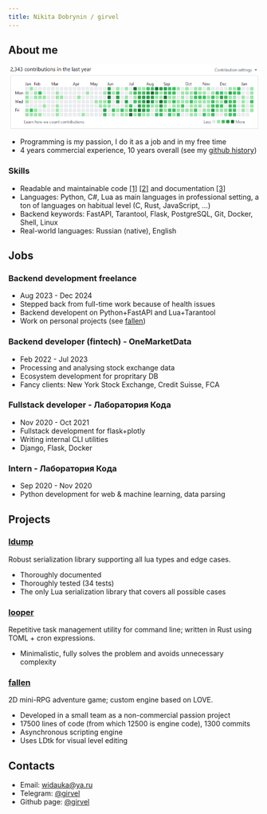 ```yaml
---
title: Nikita Dobrynin / girvel
---
```


## About me

![](/assets/github_activity.png)

- Programming is my passion, I do it as a job and in my free time
- 4 years commercial experience, 10 years overall (see my [github history](https://github.com/girvel))

### Skills

- Readable and maintainable code [\[1\]](https://github.com/girvel/fallen/blob/6403fa1b2e065861b3e76af4e1edf1e8ad09c3f0/tech/sound.lua) [\[2\]](https://github.com/girvel/ldump/blob/f644aafafadd49ca258d605bfaa1c05379577d30/init.lua) and documentation [\[3\]](https://github.com/girvel/ldump/blob/f644aafafadd49ca258d605bfaa1c05379577d30/README.md)
- Languages: Python, C#, Lua as main languages in professional setting, a ton of languages on habitual level (C, Rust, JavaScript, ...)
- Backend keywords: FastAPI, Tarantool, Flask, PostgreSQL, Git, Docker, Shell, Linux
- Real-world languages: Russian (native), English


## Jobs

### Backend development freelance

- Aug 2023 - Dec 2024
- Stepped back from full-time work because of health issues
- Backend developent on Python+FastAPI and Lua+Tarantool
- Work on personal projects (see [fallen](https://github.com/girvel/fallen))

### Backend developer (fintech) - OneMarketData

- Feb 2022 - Jul 2023
- Processing and analysing stock exchange data
- Ecosystem development for propritary DB
- Fancy clients: New York Stock Exchange, Credit Suisse, FCA

### Fullstack developer - Лаборатория Кода

- Nov 2020 - Oct 2021
- Fullstack development for flask+plotly
- Writing internal CLI utilities
- Django, Flask, Docker

### Intern - Лаборатория Кода

- Sep 2020 - Nov 2020
- Python development for web & machine learning, data parsing


## Projects

### [ldump](https://github.com/girvel/ldump)

Robust serialization library supporting all lua types and edge cases.

- Thoroughly documented
- Thoroughly tested (34 tests)
- The only Lua serialization library that covers all possible cases

### [looper](https://github.com/girvel/looper)

Repetitive task management utility for command line; written in Rust using TOML + cron expressions.

- Minimalistic, fully solves the problem and avoids unnecessary complexity

### [fallen](https://github.com/girvel/fallen)

2D mini-RPG adventure game; custom engine based on LOVE.

- Developed in a small team as a non-commercial passion project
- 17500 lines of code (from which 12500 is engine code), 1300 commits
- Asynchronous scripting engine
- Uses LDtk for visual level editing


## Contacts

- Email: [widauka@ya.ru](mailto://widauka@ya.ru)
- Telegram: [@girvel](https://t.me/girvel)
- Github page: [@girvel](https://github.com/girvel)
